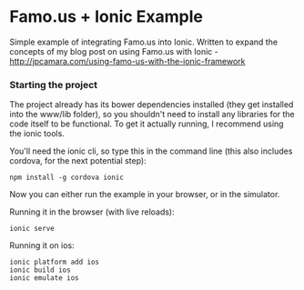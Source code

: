 # Famo.us + Ionic Example
Simple example of integrating Famo.us into Ionic. Written to expand the concepts of my blog post on using Famo.us with Ionic - http://jpcamara.com/using-famo-us-with-the-ionic-framework

### Starting the project
The project already has its bower dependencies installed (they get installed into the www/lib folder), so you shouldn't need to install any libraries for the code itself to be functional. To get it actually running, I recommend using the ionic tools.

You'll need the ionic cli, so type this in the command line (this also includes cordova, for the next potential step):

    npm install -g cordova ionic
    
Now you can either run the example in your browser, or in the simulator.

Running it in the browser (with live reloads):

    ionic serve
    
Running it on ios:

    ionic platform add ios
    ionic build ios
    ionic emulate ios
